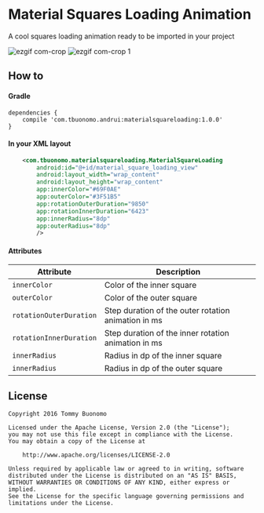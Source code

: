 # Material Squares Loading Animation

A cool squares loading animation ready to be imported in your project

![ezgif com-crop](https://cloud.githubusercontent.com/assets/15737675/24829479/aece5dc6-1c72-11e7-87a0-bf34e95f2146.gif) ![ezgif com-crop 1](https://cloud.githubusercontent.com/assets/15737675/24829547/2d1675dc-1c74-11e7-91f9-91614468b751.gif)


## How to
#### Gradle
```Gradle
dependencies {
    compile 'com.tbuonomo.andrui:materialsquareloading:1.0.0'
}
```
#### In your XML layout
```Xml
    <com.tbuonomo.materialsquareloading.MaterialSquareLoading
        android:id="@+id/material_square_loading_view"
        android:layout_width="wrap_content"
        android:layout_height="wrap_content"
        app:innerColor="#69F0AE"
        app:outerColor="#3F51B5"
        app:rotationOuterDuration="9850"
        app:rotationInnerDuration="6423"
        app:innerRadius="8dp"
        app:outerRadius="8dp"
        />
```

#### Attributes
| Attribute | Description |
| --- | --- |
| `innerColor` | Color of the inner square |
| `outerColor` | Color of the outer square |
| `rotationOuterDuration` | Step duration of the outer rotation animation in ms |
| `rotationInnerDuration` | Step duration of the inner rotation animation in ms |
| `innerRadius` | Radius in dp of the inner square |
| `innerRadius` | Radius in dp of the outer square |

## License
    Copyright 2016 Tommy Buonomo
    
    Licensed under the Apache License, Version 2.0 (the "License");
    you may not use this file except in compliance with the License.
    You may obtain a copy of the License at
    
        http://www.apache.org/licenses/LICENSE-2.0
    
    Unless required by applicable law or agreed to in writing, software
    distributed under the License is distributed on an "AS IS" BASIS,
    WITHOUT WARRANTIES OR CONDITIONS OF ANY KIND, either express or implied.
    See the License for the specific language governing permissions and
    limitations under the License.
